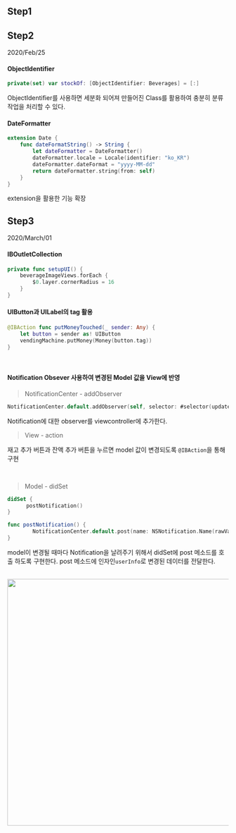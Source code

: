 ## Step1

## Step2

2020/Feb/25

#### ObjectIdentifier

```swift
private(set) var stockOf: [ObjectIdentifier: Beverages] = [:]
```

ObjectIdentifier를 사용하면 세분화 되어져 만들어진 Class를 활용하여 충분히 분류작업을 처리할 수 있다.

#### DateFormatter

```swift
extension Date {
    func dateFormatString() -> String {
        let dateFormatter = DateFormatter()
        dateFormatter.locale = Locale(identifier: "ko_KR")
        dateFormatter.dateFormat = "yyyy-MM-dd"
        return dateFormatter.string(from: self)
    }
}
```

extension을 활용한 기능 확장

## Step3

2020/March/01

#### IBOutletCollection

```swift
private func setupUI() {
    beverageImageViews.forEach {
        $0.layer.cornerRadius = 16
    }
}
```

#### UIButton과 UILabel의 tag 활용

```swift
@IBAction func putMoneyTouched(_ sender: Any) {
    let button = sender as! UIButton
    vendingMachine.putMoney(Money(button.tag))
}
```

<br>


#### Notification Obsever 사용하여 변경된 Model 값을 View에 반영

> NotificationCenter - addObserver

```swift
NotificationCenter.default.addObserver(self, selector: #selector(updateBalanceLabel(_:)), name: NSNotification.Name(rawValue: "BalanceChange"), object: nil)
```

Notification에 대한 observer를 viewcontroller에 추가한다.

> View - action

재고 추가 버튼과 잔액 추가 버튼을 누르면 model 값이 변경되도록 `@IBAction`을 통해 구현

<br>

> Model - didSet

```swift
didSet {
	  postNotification()
}

func postNotification() {
		NotificationCenter.default.post(name: NSNotification.Name(rawValue: "BalanceChange"), object: nil, userInfo: ["balance": balance])
}
```

model이 변경될 때마다 Notification을 날려주기 위해서 didSet에 post 메소드를 호출 하도록 구현한다. post 메소드에 인자인`userInfo`로 변경된 데이터를 전달한다.

<br>

<img src="https://github.com/corykim0829/swift-vendingmachineapp/blob/corykim0829/Screenshots/step3.png?raw=true" width="560px">

